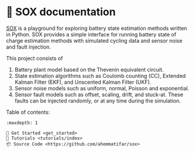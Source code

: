 # 🧦 SOX documentation

[SOX](https://github.com/ahemmatifar/sox/tree/feature/add_tutorials) is a playground for exploring battery state estimation methods written in Python. SOX provides a simple interface for running battery state of charge estimation methods with 
simulated cycling data and sensor noise and fault injection. 

This project consists of
1. Battery plant model based on the Thevenin equivalent circuit.
1. State estimation algorithms such as Coulomb counting (CC), Extended Kalman Filter (EKF), 
and Unscented Kalman Filter (UKF).
1. Sensor noise models such as uniform, normal, Poisson and exponential. 
1. Sensor fault models such as offset, scaling, drift, and stuck-at. These faults can be injected randomly, or at any time during the simulation.

Table of contents:
```{toctree}
:maxdepth: 1

🚀 Get Started <get_started>
📖 Tutorials <tutorials/index>
📦 Source Code <https://github.com/ahemmatifar/sox>
```